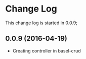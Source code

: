 # Change Log
This change log is started in 0.0.9;

## 0.0.9 (2016-04-19)
- Creating controller in basel-crud
